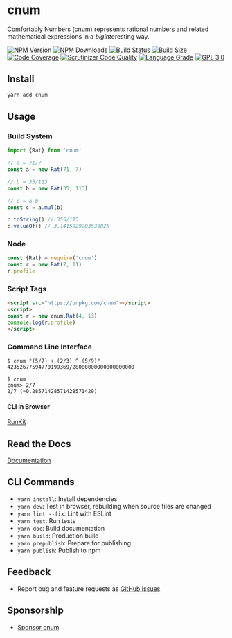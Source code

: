 # cnum

Comfortably Numbers (cnum) represents rational numbers and related mathematical expressions in a *bigint*eresting way.

[![NPM Version][npm-image]][npm-url]
[![NPM Downloads][downloads-image]][downloads-url]
[![Build Status][build-image]][build-url]
[![Build Size][size-image]][size-url]
[![Code Coverage][coverage-image]][coverage-url]
[![Scrutinizer Code Quality][scrutinizer-image]][scrutinizer-url]
[![Language Grade][lgtm-image]][lgtm-url]
[![GPL 3.0][license-image]](LICENSE)

## Install

```bash
yarn add cnum
```

## Usage

### Build System

```typescript
import {Rat} from 'cnum'

// a = 71/7
const a = new Rat(71, 7)

// b = 35/113
const b = new Rat(35, 113)

// c = a⋅b
const c = a.mul(b)

c.toString() // 355/113
c.valueOf() // 3.1415929203539825
```

### Node

```js
const {Rat} = require('cnum')
const r = new Rat(7, 11)
r.profile
```

### Script Tags

```html
<script src="https://unpkg.com/cnum"></script>
<script>
const r = new cnum.Rat(4, 13)
console.log(r.profile)
</script>
```

### Command Line Interface

```shellscript
$ cnum "(5/7) + (2/3) ^ (5/9)"
42352677594770199369/28000000000000000000

$ cnum
cnum> 2/7
2/7 (≈0.28571428571428571429)
```

#### CLI in Browser

[RunKit](https://npm.runkit.com/cnum)

## Read the Docs

[Documentation](https://acerix.github.io/cnum/)

## CLI Commands

- `yarn install`: Install dependencies
- `yarn dev`: Test in browser, rebuilding when source files are changed
- `yarn lint --fix`: Lint with ESLint
- `yarn test`: Run tests
- `yarn doc`: Build documentation
- `yarn build`: Production build
- `yarn prepublish`: Prepare for publishing
- `yarn publish`: Publish to npm

## Feedback

- Report bug and feature requests as [GitHub Issues](https://github.com/acerix/cnum/issues)

## Sponsorship

- [Sponsor cnum](https://github.com/sponsors/acerix)

[npm-image]: https://img.shields.io/npm/v/cnum.svg
[npm-url]: https://npmjs.org/package/cnum
[downloads-image]: https://img.shields.io/npm/dm/cnum.svg
[downloads-url]: https://npmjs.org/package/cnum
[build-image]: https://github.com/acerix/cnum/workflows/Test/badge.svg
[build-url]: https://github.com/acerix/cnum/actions?query=workflow%2ATest
[size-image]: https://badgen.net/bundlephobia/min/cnum
[size-url]: https://bundlephobia.com/result?p=cnum
[coverage-image]: https://scrutinizer-ci.com/g/acerix/cnum/badges/coverage.png?b=main
[coverage-url]: https://scrutinizer-ci.com/g/acerix/cnum/?branch=main
[scrutinizer-image]: https://scrutinizer-ci.com/g/acerix/cnum/badges/quality-score.png?b=main
[scrutinizer-url]: https://scrutinizer-ci.com/g/acerix/cnum/?branch=main
[lgtm-image]: https://img.shields.io/lgtm/alerts/g/acerix/cnum.svg
[lgtm-url]: https://lgtm.com/projects/g/acerix/cnum/
[license-image]: https://img.shields.io/npm/l/cnum.svg

